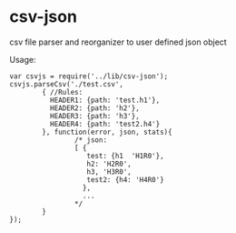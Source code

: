 csv-json
========

csv file parser and reorganizer to user defined json object


Usage:
```
var csvjs = require('../lib/csv-json');
csvjs.parseCsv('./test.csv',
        { //Rules:
          HEADER1: {path: 'test.h1'},
          HEADER2: {path: 'h2'},
          HEADER3: {path: 'h3'},
          HEADER4: {path: 'test2.h4'}
        }, function(error, json, stats){
                /* json:
                [ {
                   test: {h1  'H1R0'},
                   h2: 'H2R0',
                   h3, 'H3R0',
                   test2: {h4: 'H4R0'}
                  },
                  ...
                */
        }
});
```
